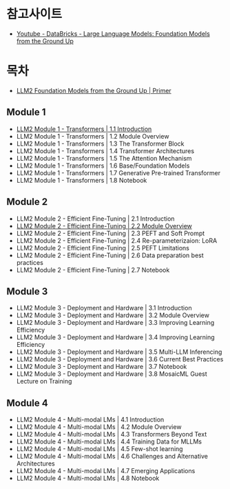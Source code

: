 # 참고사이트

- [Youtube - DataBricks - Large Language Models: Foundation Models from the Ground Up](https://www.youtube.com/playlist?list=PLTPXxbhUt-YWjMCDahwdVye8HW69p5NYS)

# 목차
- [LLM2 Foundation Models from the Ground Up \| Primer](./study/LLM2%20Foundation%20Models%20from%20the%20Ground%20Up%20%7C%20Primer.md)


## Module 1
- [LLM2 Module 1 - Transformers \| 1.1 Introduction](./study/LLM2%20Module%201%20-%20Transformers%20%7C%201.1%20Introduction.md)
- LLM2 Module 1 - Transformers | 1.2 Module Overview
- LLM2 Module 1 - Transformers | 1.3 The Transformer Block
- LLM2 Module 1 - Transformers | 1.4 Transformer Architectures
- LLM2 Module 1 - Transformers | 1.5 The Attention Mechanism
- LLM2 Module 1 - Transformers | 1.6 Base/Foundation Models
- LLM2 Module 1 - Transformers | 1.7 Generative Pre-trained Transformer
- LLM2 Module 1 - Transformers | 1.8 Notebook

## Module 2
- LLM2 Module 2 - Efficient Fine-Tuning | 2.1 Introduction
- [LLM2 Module 2 - Efficient Fine-Tuning \| 2.2 Module Overview](./study/LLM2%20Module%202%20-%20Efficient%20Fine-Tuning%20%7C%202.2%20Module%20Overview.md)
- LLM2 Module 2 - Efficient Fine-Tuning | 2.3 PEFT and Soft Prompt
- LLM2 Module 2 - Efficient Fine-Tuning | 2.4 Re-parameterizaion: LoRA
- LLM2 Module 2 - Efficient Fine-Tuning | 2.5 PEFT Limitations
- LLM2 Module 2 - Efficient Fine-Tuning | 2.6 Data preparation best practices
- LLM2 Module 2 - Efficient Fine-Tuning | 2.7 Notebook

## Module 3
- LLM2 Module 3 - Deployment and Hardware | 3.1 Introduction
- LLM2 Module 3 - Deployment and Hardware | 3.2 Module Overview
- LLM2 Module 3 - Deployment and Hardware | 3.3 Improving Learning Efficiency
- LLM2 Module 3 - Deployment and Hardware | 3.4 Improving Learning Efficiency
- LLM2 Module 3 - Deployment and Hardware | 3.5 Multi-LLM Inferencing
- LLM2 Module 3 - Deployment and Hardware | 3.6 Current Best Practices
- LLM2 Module 3 - Deployment and Hardware | 3.7 Notebook
- LLM2 Module 3 - Deployment and Hardware | 3.8 MosaicML Guest Lecture on Training 

## Module 4
- LLM2 Module 4 - Multi-modal LMs | 4.1 Introduction
- LLM2 Module 4 - Multi-modal LMs | 4.2 Module Overview
- LLM2 Module 4 - Multi-modal LMs | 4.3 Transformers Beyond Text
- LLM2 Module 4 - Multi-modal LMs | 4.4 Training Data for MLLMs
- LLM2 Module 4 - Multi-modal LMs | 4.5 Few-shot learning
- LLM2 Module 4 - Multi-modal LMs | 4.6 Challenges and Alternative Architectures
- LLM2 Module 4 - Multi-modal LMs | 4.7 Emerging Applications
- LLM2 Module 4 - Multi-modal LMs | 4.8 Notebook
